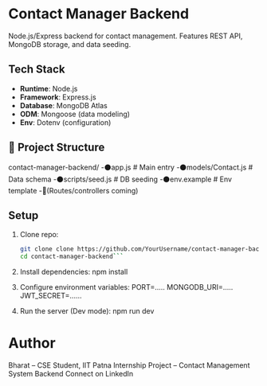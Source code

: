 # Contact Manager Backend  
Node.js/Express backend for contact management. Features REST API, MongoDB storage, and data seeding.  

## Tech Stack  
- **Runtime**: Node.js  
- **Framework**: Express.js  
- **Database**: MongoDB Atlas  
- **ODM**: Mongoose (data modeling)  
- **Env**: Dotenv (configuration)  

## 📁 Project Structure 
contact-manager-backend/
-⚫️app.js # Main entry
-⚫️models/Contact.js # Data schema
-⚫️scripts/seed.js # DB seeding
-⚫️env.example # Env template
-🔵(Routes/controllers coming)


## Setup  
1. Clone repo:  
   ```bash
   git clone clone https://github.com/YourUsername/contact-manager-backend.git 
   cd contact-manager-backend```

2. Install dependencies:
npm install

3. Configure environment variables:
PORT=.....
MONGODB_URI=.....
JWT_SECRET=......

4. Run the server (Dev mode):
npm run dev


# Author
Bharat – CSE Student, IIT Patna
Internship Project – Contact Management System Backend
Connect on LinkedIn
